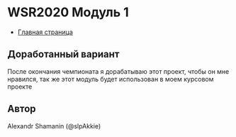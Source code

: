 # WSR2020 Модуль 1

- [Главная страница](/index.html)

## Доработанный вариант

После окончания чемпионата я дорабатываю этот проект, чтобы он мне нравился, так же этот модуль будет использован в моем курсовом проекте

## Автор

Alexandr Shamanin (@slpAkkie)
